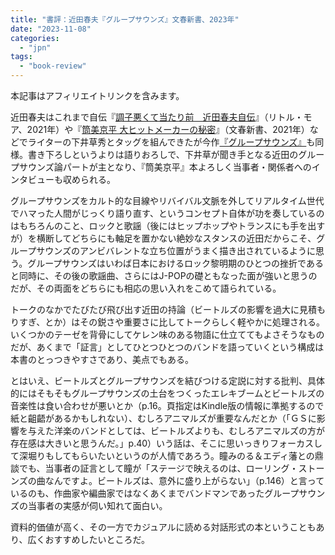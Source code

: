 ```yaml
---
title: "書評：近田春夫『グループサウンズ』文春新書、2023年"
date: "2023-11-08"
categories: 
  - "jpn"
tags: 
  - "book-review"
---
```


本記事はアフィリエイトリンクを含みます。

近田春夫はこれまで自伝『[調子悪くて当たり前　近田春夫自伝](https://amzn.to/45ZqgPV)』（リトル・モア、2021年）や『[筒美京平 大ヒットメーカーの秘密](https://amzn.to/47gq9Rh)』（文春新書、2021年）などでライターの下井草秀とタッグを組んできたが今作[『グループサウンズ』](https://amzn.to/490QROq)も同様。書き下ろしというよりは語りおろしで、下井草が聞き手となる近田のグループサウンズ論パートが主となり、『筒美京平』本よろしく当事者・関係者へのインタビューも収められる。

グループサウンズをカルト的な目線やリバイバル文脈を外してリアルタイム世代でハマった人間がじっくり語り直す、というコンセプト自体が功を奏しているのはもちろんのこと、ロックと歌謡（後にはヒップホップやトランスにも手を出すが）を横断してどちらにも軸足を置かない絶妙なスタンスの近田だからこそ、グループサウンズのアンビバレントな立ち位置がうまく描き出されているように思う。グループサウンズはいわば日本におけるロック黎明期のひとつの挫折であると同時に、その後の歌謡曲、さらにはJ-POPの礎ともなった面が強いと思うのだが、その両面をどちらにも相応の思い入れをこめて語られている。

トークのなかでたびたび飛び出す近田の持論（ビートルズの影響を過大に見積もりすぎ、とか）はその鋭さや重要さに比してトークらしく軽やかに処理される。いくつかのテーゼを背骨にしてケレン味のある物語に仕立ててもよさそうなものだが、あくまで「証言」としてひとつひとつのバンドを語っていくという構成は本書のとっつきやすさであり、美点でもある。

とはいえ、ビートルズとグループサウンズを結びつける定説に対する批判、具体的にはそもそもグループサウンズの土台をつくったエレキブームとビートルズの音楽性は食い合わせが悪いとか（p.16。頁指定はKindle版の情報に準拠するので紙と齟齬があるかもしれない）、むしろアニマルズが重要なんだとか（「ＧＳに影響を与えた洋楽のバンドとしては、ビートルズよりも、むしろアニマルズの方が存在感は大きいと思うんだ。」p.40）いう話は、そこに思いっきりフォーカスして深堀りもしてもらいたいというのが人情であろう。瞳みのる＆エディ藩との鼎談でも、当事者の証言として瞳が「ステージで映えるのは、ローリング・ストーンズの曲なんですよ。ビートルズは、意外に盛り上がらない」（p.146）と言っているのも、作曲家や編曲家ではなくあくまでバンドマンであったグループサウンズの当事者の実感が伺い知れて面白い。

資料的価値が高く、その一方でカジュアルに読める対話形式の本ということもあり、広くおすすめしたいところだ。
